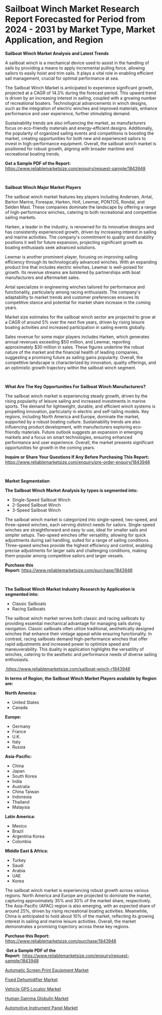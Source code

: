 <p><h1>Sailboat Winch Market Research Report Forecasted for Period from 2024 -  2031 by Market Type, Market Application, and Region</h1></p><p><strong>Sailboat Winch Market Analysis and Latest Trends</strong></p>
<p><p>A sailboat winch is a mechanical device used to assist in the handling of sails by providing a means to apply incremental pulling force, allowing sailors to easily hoist and trim sails. It plays a vital role in enabling efficient sail management, crucial for optimal performance at sea. </p><p>The Sailboat Winch Market is anticipated to experience significant growth, projected at a CAGR of 14.3% during the forecast period. This upward trend is driven by an increasing interest in sailing, coupled with a growing number of recreational boaters. Technological advancements in winch designs, such as the integration of electric winches and improved materials, enhance performance and user experience, further stimulating demand. </p><p>Sustainability trends are also influencing the market, as manufacturers focus on eco-friendly materials and energy-efficient designs. Additionally, the popularity of organized sailing events and competitions is boosting the market, creating opportunities for both new and experienced sailors to invest in high-performance equipment. Overall, the sailboat winch market is positioned for robust growth, aligning with broader maritime and recreational boating trends.</p></p>
<p><strong>Get a Sample PDF of the Report:&nbsp;</strong> <a href="https://www.reliablemarketsize.com/enquiry/request-sample/1843948?utm_campaign=1591&utm_medium=2&utm_source=Github&utm_content=ia&utm_term=02112024&utm_id=sailboat-winch">https://www.reliablemarketsize.com/enquiry/request-sample/1843948</a></p>
<p>&nbsp;</p>
<p><strong>Sailboat Winch Major Market Players</strong></p>
<p><p>The sailboat winch market features key players including Andersen, Antal, Barton Marine, Forespar, Harken, Holt, Lewmar, PONTOS, Rondal, and Selden Mast. These companies dominate the landscape by offering a range of high-performance winches, catering to both recreational and competitive sailing markets.</p><p>Harken, a leader in the industry, is renowned for its innovative designs and has consistently experienced growth, driven by increasing interest in sailing and marine activities. The company's commitment to quality and durability positions it well for future expansion, projecting significant growth as boating enthusiasts seek advanced solutions.</p><p>Lewmar is another prominent player, focusing on improving sailing efficiency through its technologically advanced winches. With an expanding product line that includes electric winches, Lewmar is well-poised for growth. Its revenue streams are bolstered by partnerships with boat manufacturers and aftermarket sales.</p><p>Antal specializes in engineering winches tailored for performance and functionality, particularly among racing enthusiasts. The company's adaptability to market trends and customer preferences ensures its competitive stance and potential for market share increase in the coming years.</p><p>Market size estimates for the sailboat winch sector are projected to grow at a CAGR of around 5% over the next five years, driven by rising leisure boating activities and increased participation in sailing events globally.</p><p>Sales revenue for some major players includes Harken, which generates annual revenues exceeding $50 million, and Lewmar, reporting approximately $30 million in sales. These figures underline the robust nature of the market and the financial health of leading companies, suggesting a promising future as sailing gains popularity. Overall, the competitive landscape is characterized by innovation, quality offerings, and an optimistic growth trajectory within the sailboat winch segment.</p></p>
<p>&nbsp;</p>
<p><strong>What Are The Key Opportunities For Sailboat Winch Manufacturers?</strong></p>
<p><p>The sailboat winch market is experiencing steady growth, driven by the rising popularity of leisure sailing and increased investments in marine sports. The demand for lightweight, durable, and efficient winch systems is propelling innovation, particularly in electric and self-tailing models. Key regions, including North America and Europe, dominate the market, supported by a robust boating culture. Sustainability trends are also influencing product development, with manufacturers exploring eco-friendly materials. Future outlook suggests an expansion in emerging markets and a focus on smart technologies, ensuring enhanced performance and user experience. Overall, the market presents significant opportunities for growth in the coming years.</p></p>
<p><strong>Inquire or Share Your Questions If Any Before Purchasing This Report:</strong> <a href="https://www.reliablemarketsize.com/enquiry/pre-order-enquiry/1843948?utm_campaign=1591&utm_medium=2&utm_source=Github&utm_content=ia&utm_term=02112024&utm_id=sailboat-winch">https://www.reliablemarketsize.com/enquiry/pre-order-enquiry/1843948</a></p>
<p>&nbsp;</p>
<p><strong>Market Segmentation</strong></p>
<p><strong>The Sailboat Winch Market Analysis by types is segmented into:</strong></p>
<p><ul><li>Single-Speed Sailboat Winch</li><li>2-Speed Sailboat Winch</li><li>3-Speed Sailboat Winch</li></ul></p>
<p><p>The sailboat winch market is categorized into single-speed, two-speed, and three-speed winches, each serving distinct needs for sailors. Single-speed winches are straightforward and easy to use, ideal for smaller sails and simpler setups. Two-speed winches offer versatility, allowing for quick adjustments during sail handling, suited for a range of sailing conditions. Three-speed winches provide the highest efficiency and control, enabling precise adjustments for larger sails and challenging conditions, making them popular among competitive sailors and larger vessels.</p></p>
<p><strong>Purchase this Report:&nbsp;</strong><a href="https://www.reliablemarketsize.com/purchase/1843948?utm_campaign=1591&utm_medium=2&utm_source=Github&utm_content=ia&utm_term=02112024&utm_id=sailboat-winch">https://www.reliablemarketsize.com/purchase/1843948</a></p>
<p>&nbsp;</p>
<p><strong>The Sailboat Winch Market Industry Research by Application is segmented into:</strong></p>
<p><ul><li>Classic Sailboats</li><li>Racing Sailboats</li></ul></p>
<p><p>The sailboat winch market serves both classic and racing sailboats by providing essential mechanical advantage for managing sails during navigation. Classic sailboats often utilize traditional, aesthetically designed winches that enhance their vintage appeal while ensuring functionality. In contrast, racing sailboats demand high-performance winches that offer rapid adjustments and increased power to optimize speed and maneuverability. This duality in application highlights the versatility of winches, catering to the aesthetic and performance needs of diverse sailing enthusiasts.</p></p>
<p><a href="https://www.reliablemarketsize.com/sailboat-winch-r1843948?utm_campaign=1591&utm_medium=2&utm_source=Github&utm_content=ia&utm_term=02112024&utm_id=sailboat-winch">&nbsp;https://www.reliablemarketsize.com/sailboat-winch-r1843948</a></p>
<p><strong>In terms of Region, the Sailboat Winch Market Players available by Region are:</strong></p>
<p>
    <p> <strong> North America: </strong>
        <ul>
            <li>United States</li>
            <li>Canada</li>
        </ul>
        </p> 
    <p> <strong> Europe: </strong>
        <ul>
            <li>Germany</li>
            <li>France</li>
            <li>U.K.</li>
            <li>Italy</li>
            <li>Russia</li>
        </ul>
        </p> 
    <p> <strong> Asia-Pacific: </strong>
        <ul>
            <li>China</li>
            <li>Japan</li>
            <li>South Korea</li>
            <li>India</li>
            <li>Australia</li>
            <li>China Taiwan</li>
            <li>Indonesia</li>
            <li>Thailand</li>
            <li>Malaysia</li>
        </ul>
        </p> 
    <p> <strong> Latin America: </strong>
        <ul>
            <li>Mexico</li>
            <li>Brazil</li>
            <li>Argentina Korea</li>
            <li>Colombia</li>
        </ul>
        </p> 
    <p> <strong> Middle East & Africa: </strong>
        <ul>
            <li>Turkey</li>
            <li>Saudi</li>
            <li>Arabia</li>
            <li>UAE</li>
            <li>Korea</li>
        </ul>
    </p>
    </p>
<p><p>The sailboat winch market is experiencing robust growth across various regions. North America and Europe are projected to dominate the market, capturing approximately 35% and 30% of the market share, respectively. The Asia-Pacific (APAC) region is also emerging, with an expected share of around 25%, driven by rising recreational boating activities. Meanwhile, China is anticipated to hold about 10% of the market, reflecting its growing interest in sailing and marine leisure activities. Overall, the market demonstrates a promising trajectory across these key regions.</p></p>
<p><strong>Purchase this Report: </strong><a href="https://www.reliablemarketsize.com/purchase/1843948?utm_campaign=1591&utm_medium=2&utm_source=Github&utm_content=ia&utm_term=02112024&utm_id=sailboat-winch">https://www.reliablemarketsize.com/purchase/1843948</a></p>
<p>&nbsp;<strong>Get a Sample PDF of the Report:&nbsp;&nbsp;</strong><a href="https://www.reliablemarketsize.com/enquiry/request-sample/1843948?utm_campaign=1591&utm_medium=2&utm_source=Github&utm_content=ia&utm_term=02112024&utm_id=sailboat-winch">https://www.reliablemarketsize.com/enquiry/request-sample/1843948</a></p>
<p><strong></strong></p>
<p><p><a href="https://www.linkedin.com/pulse/automatic-screen-print-equipment-market-overview-forecast-6gdve?utm_campaign=1591&utm_medium=2&utm_source=Github&utm_content=ia&utm_term=02112024&utm_id=sailboat-winch">Automatic Screen Print Equipment Market</a></p><p><a href="https://www.linkedin.com/pulse/driving-forces-global-fixed-dehumidifier-market-trends-applications-ejqgc?utm_campaign=1591&utm_medium=2&utm_source=Github&utm_content=ia&utm_term=02112024&utm_id=sailboat-winch">Fixed Dehumidifier Market</a></p><p><a href="https://www.linkedin.com/pulse/vehicle-gps-locator-market-global-insights-regional-analysis-uyo3c?utm_campaign=1591&utm_medium=2&utm_source=Github&utm_content=ia&utm_term=02112024&utm_id=sailboat-winch">Vehicle GPS Locator Market</a></p><p><a href="https://www.linkedin.com/pulse/global-human-gamma-globulin-market-pulse-trends-growth-analysis-r7azc?utm_campaign=1591&utm_medium=2&utm_source=Github&utm_content=ia&utm_term=02112024&utm_id=sailboat-winch">Human Gamma Globulin Market</a></p><p><a href="https://github.com/gailasejs/Market-Research-Report-List-1/blob/main/automotive-instrument-panel-market.md?utm_campaign=1591&utm_medium=2&utm_source=Github&utm_content=ia&utm_term=02112024&utm_id=sailboat-winch">Automotive Instrument Panel Market</a></p></p>